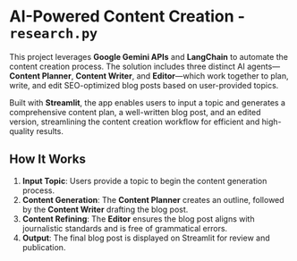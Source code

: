 # AI-Powered Content Creation - `research.py`
This project leverages **Google Gemini APIs** and **LangChain** to automate the content creation process. The solution includes three distinct AI agents—**Content Planner**, **Content Writer**, and **Editor**—which work together to plan, write, and edit SEO-optimized blog posts based on user-provided topics.

Built with **Streamlit**, the app enables users to input a topic and generates a comprehensive content plan, a well-written blog post, and an edited version, streamlining the content creation workflow for efficient and high-quality results.
## How It Works
1. **Input Topic**: Users provide a topic to begin the content generation process.
2. **Content Generation**: The **Content Planner** creates an outline, followed by the **Content Writer** drafting the blog post.
3. **Content Refining**: The **Editor** ensures the blog post aligns with journalistic standards and is free of grammatical errors.
4. **Output**: The final blog post is displayed on Streamlit for review and publication.





